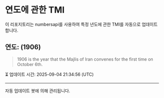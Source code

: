 
# 연도에 관한 TMI

이 리포지토리는 numbersapi를 사용하여 특정 년도에 관한 TMI를 자동으로 업데이트합니다.

## 연도: (1906)
> 1906 is the year that the Majlis of Iran convenes for the first time on October 6th.

⏳ 업데이트 시간: 2025-09-04 21:34:56 (UTC)

---
자동 업데이트 봇에 의해 관리됩니다.
